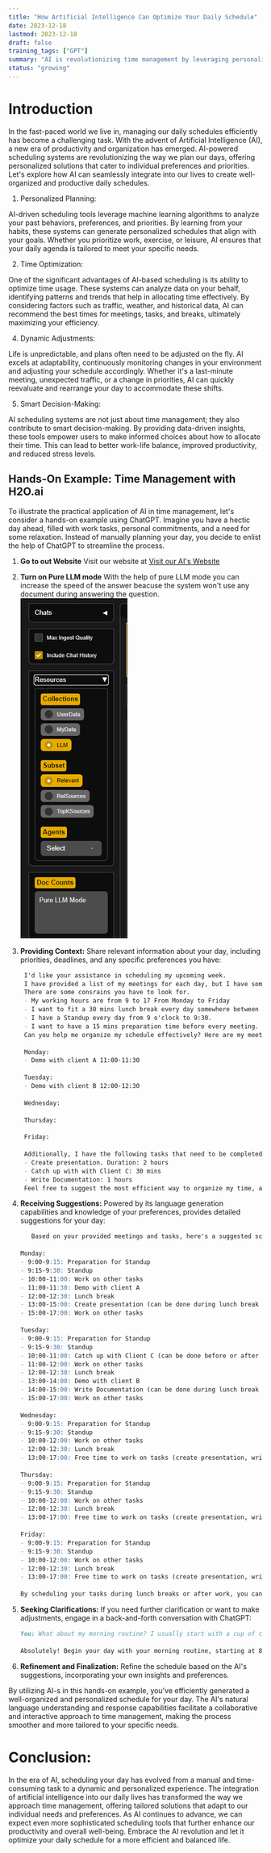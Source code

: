 ```yaml
---
title: "How Artificial Intelligence Can Optimize Your Daily Schedule"
date: 2023-12-18
lastmod: 2023-12-18
draft: false
training_tags: ["GPT"]
summary: "AI is revolutionizing time management by leveraging personalized insights, adaptive scheduling, and data-driven decision-making, providing users with efficient and tailored approaches to optimize their daily routines."
status: "growing"
---
```

# Introduction

In the fast-paced world we live in, managing our daily schedules efficiently has become a challenging task. With the advent of Artificial Intelligence (AI), a new era of productivity and organization has emerged. AI-powered scheduling systems are revolutionizing the way we plan our days, offering personalized solutions that cater to individual preferences and priorities. Let's explore how AI can seamlessly integrate into our lives to create well-organized and productive daily schedules.

1. Personalized Planning:

AI-driven scheduling tools leverage machine learning algorithms to analyze your past behaviors, preferences, and priorities. By learning from your habits, these systems can generate personalized schedules that align with your goals. Whether you prioritize work, exercise, or leisure, AI ensures that your daily agenda is tailored to meet your specific needs.

2. Time Optimization:

One of the significant advantages of AI-based scheduling is its ability to optimize time usage. These systems can analyze data on your behalf, identifying patterns and trends that help in allocating time effectively. By considering factors such as traffic, weather, and historical data, AI can recommend the best times for meetings, tasks, and breaks, ultimately maximizing your efficiency.

4. Dynamic Adjustments:

Life is unpredictable, and plans often need to be adjusted on the fly. AI excels at adaptability, continuously monitoring changes in your environment and adjusting your schedule accordingly. Whether it's a last-minute meeting, unexpected traffic, or a change in priorities, AI can quickly reevaluate and rearrange your day to accommodate these shifts.

5. Smart Decision-Making:

AI scheduling systems are not just about time management; they also contribute to smart decision-making. By providing data-driven insights, these tools empower users to make informed choices about how to allocate their time. This can lead to better work-life balance, improved productivity, and reduced stress levels.

## Hands-On Example: Time Management with H2O.ai

To illustrate the practical application of AI in time management, let's consider a hands-on example using ChatGPT. Imagine you have a hectic day ahead, filled with work tasks, personal commitments, and a need for some relaxation. Instead of manually planning your day, you decide to enlist the help of ChatGPT to streamline the process.

1. **Go to out Website** 
    Visit our website at [Visit our AI's Website](http://51.124.42.42:7860/)

2. **Turn on Pure LLM mode**
    With the help of pure LLM mode you can increase the speed of the answer beacuse the system won't use any document during answering the question.\
    ![](./image/llm-mode-on.png)

3. **Providing Context:**
   Share relevant information about your day, including priorities, deadlines, and any specific preferences you have:

   ```markdown
    I'd like your assistance in scheduling my upcoming week. 
    I have provided a list of my meetings for each day, but I have some tasks that can be done flexibly during the week. 
    There are some consrains you have to look for. 
    - My working hours are from 9 to 17 From Monday to Friday 
    - I want to fit a 30 mins lunch break every day somewhere between 12 to 14.
    - I have a Standup every day from 9 o'clock to 9:30.
    - I want to have a 15 mins preparation time before every meeting.
    Can you help me organize my schedule effectively? Here are my meetings:

    Monday:
    - Demo with client A 11:00-11:30

    Tuesday:
    - Demo with client B 12:00-12:30

    Wednesday:

    Thursday:

    Friday:

    Additionally, I have the following tasks that need to be completed during the week, and they can be done flexibly, and their respective time it takes to be finished:
    - Create presentation. Duration: 2 hours
    - Catch up with with Client C: 30 mins
    - Write Documentation: 1 hours
    Feel free to suggest the most efficient way to organize my time, and if there are any gaps where I can tackle the tasks.
   ```

3. **Receiving Suggestions:**
   Powered by its language generation capabilities and knowledge of your preferences, provides detailed suggestions for your day:

   ```markdown
      Based on your provided meetings and tasks, here's a suggested schedule that meets your constraints:

   Monday:
   - 9:00-9:15: Preparation for Standup
   - 9:15-9:30: Standup
   - 10:00-11:00: Work on other tasks
   - 11:00-11:30: Demo with client A
   - 12:00-12:30: Lunch break
   - 13:00-15:00: Create presentation (can be done during lunch break or after work)
   - 15:00-17:00: Work on other tasks

   Tuesday:
   - 9:00-9:15: Preparation for Standup
   - 9:15-9:30: Standup
   - 10:00-11:00: Catch up with Client C (can be done before or after lunch break)
   - 11:00-12:00: Work on other tasks
   - 12:00-12:30: Lunch break
   - 13:00-14:00: Demo with client B
   - 14:00-15:00: Write Documentation (can be done during lunch break or after work)
   - 15:00-17:00: Work on other tasks

   Wednesday:
   - 9:00-9:15: Preparation for Standup
   - 9:15-9:30: Standup
   - 10:00-12:00: Work on other tasks
   - 12:00-12:30: Lunch break
   - 13:00-17:00: Free time to work on tasks (create presentation, write documentation)

   Thursday:
   - 9:00-9:15: Preparation for Standup
   - 9:15-9:30: Standup
   - 10:00-12:00: Work on other tasks
   - 12:00-12:30: Lunch break
   - 13:00-17:00: Free time to work on tasks (create presentation, write documentation)

   Friday:
   - 9:00-9:15: Preparation for Standup
   - 9:15-9:30: Standup
   - 10:00-12:00: Work on other tasks
   - 12:00-12:30: Lunch break
   - 13:00-17:00: Free time to work on tasks (create presentation, write documentation)

   By scheduling your tasks during lunch breaks or after work, you can ensure that you have enough time for your meetings and other tasks throughout the week. This schedule also allows for some flexibility in case any unexpected tasks arise during the day.
   ```

4. **Seeking Clarifications:**
   If you need further clarification or want to make adjustments, engage in a back-and-forth conversation with ChatGPT:

   ```markdown
   You: What about my morning routine? I usually start with a cup of coffee and reviewing emails.

   Absolutely! Begin your day with your morning routine, starting at 8 AM. Allocate time for coffee and email review until 9:30 AM before diving into focused work.
   ```

5. **Refinement and Finalization:**
   Refine the schedule based on the AI's suggestions, incorporating your own insights and preferences.

By utilizing AI-s in this hands-on example, you've efficiently generated a well-organized and personalized schedule for your day. The AI's natural language understanding and response capabilities facilitate a collaborative and interactive approach to time management, making the process smoother and more tailored to your specific needs.

# Conclusion:

In the era of AI, scheduling your day has evolved from a manual and time-consuming task to a dynamic and personalized experience. The integration of artificial intelligence into our daily lives has transformed the way we approach time management, offering tailored solutions that adapt to our individual needs and preferences. As AI continues to advance, we can expect even more sophisticated scheduling tools that further enhance our productivity and overall well-being. Embrace the AI revolution and let it optimize your daily schedule for a more efficient and balanced life.

